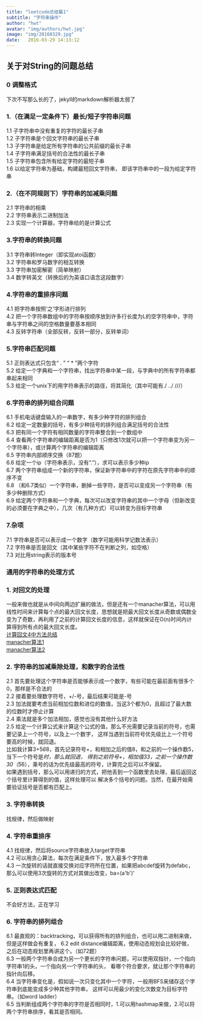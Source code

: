 ```yaml
---
title: "leetcode总结篇1"
subtitle: "字符串操作"
author: "hwt"
avatar: "img/authors/hwt.jpg"
image: "img/20160329.jpg"
date:   2016-03-29 14:13:12
---
```


## 关于对String的问题总结  
### 0 调整格式  
  下次不写那么长的了，jekyll的markdown解析器太弱了  

### 1.（在满足一定条件下）最长/短子字符串问题  
  1.1 子字符串中没有重复的字符的最长子串  
  1.2 子字符串是个回文字符串的最长子串  
  1.3 子字符串是给定所有字符串的公共前缀的最长子串  
  1.4 子字符串满足括号的合法性的最长子串  
  1.5 子字符串包含所有给定字符的最短子串  
  1.6 以给定字符串为基础，构建最短回文字符串，
  即该字符串中的一段为给定字符串  

### 2.（在不同规则下）字符串的加减乘问题  
  2.1 字符串的相乘  
  2.2 字符串表示二进制加法  
  2.3 实现一个计算器，字符串给的是计算公式  

### 3.字符串的转换问题  
  3.1 字符串转Integer（即实现atoi函数）  
  3.2 字符串和罗马数字的相互转换  
  3.3 字符串加密解密（简单映射）  
  3.4 数字转英文（转换后的为英语口语念这段数字）  

### 4.字符串的重排序问题  
  4.1 把字符串按照‘之’字形进行排列  
  4.2 把一个字符串数组中的字符串按顺序放到许多行长度为L的空字符串中，字符串与字符串之间的空格数量要基本相同  
  4.3 反转字符串（全部反转，反转一部分，反转单词）  

### 5.字符串匹配问题  
  5.1 正则表达式只包含“ . ” “ * ”两个字符  
  5.2 给定一个字典和一个字符串，找出字符串中某一段，与字典中的所有字符串都串起来相同  
  5.3 给定一个unix下的用字符串表示的路径，将其简化（其中可能有./ ../ ///）  

### 6.字符串的排列组合问题  
  6.1 手机电话键盘输入的一串数字，有多少种字符的排列组合  
  6.2 给定一定数量的括号，有多少种括号的排列组合满足括号的合法性  
  6.3 把有同一个字符有相同数量的字符串整合到一个数组中  
  6.4 查看两个字符串的编辑距离是否为1（只修改1次就可以把一个字符串变为另一个字符串），或计算两个字符串的编辑距离  
  6.5 字符串内部顺序交换（87题）   
  6.6 给定一个ip（字符串表示，没有“.”），求可以表示多少种ip  
  6.7 两个字符串组成一个新的字符串，保证新字符串中的字符在原先字符串中的顺序不变  
  6.8 （和6.7类似）一个字符串，删掉一些字符，是否可以变成另一个字符串（有多少种删除方式）  
  6.9 给定两个字符串和一个字典，每次可以改变字符串的其中一个字母（但新改变的必须要在字典之中），几次（有几种方式）可以转变为目标字符串  

### 7.杂项  
  7.1 字符串是否可以表示成一个数字（数字可能用科学记数法表示）  
  7.2 字符串是否是回文（其中某些字符不在判断之列，如空格）  
  7.3 对比用string表示的版本号  


###  通用的字符串的处理方式    
  
### 1. 对回文的处理  
一般来做也就是从中间向两边扩展的做法，但是还有一个manacher算法，可以用线性时间来计算每个点的最大回文长度，思想就是把最大回文长度从奇数或偶数全变为了奇数，再利用了之前的计算回文长度的信息，这样就保证在O(n)时间内计算得到所有点的最大回文长度。  
[计算回文4中方法总结](http://blog.csdn.net/xn4545945/article/details/38795531)  
[manacher算法1](http://www.geeksforgeeks.org/manachers-algorithm-linear-time-longest-palindromic-substring-part-1/)  
[manacher算法2](http://www.geeksforgeeks.org/longest-palindromic-substring-set-2/)  

### 2. 字符串的加减乘除处理，和数字的合法性  
  2.1 首先要处理这个字符串是否能够表示成一个数字，有些可能在最前面有很多个0，那样是不合法的  
  2.2 接着要处理数字符号，+/-号，最后结果可能是-号  
  2.3 加法就要考虑当前相加位数和进位的数值，当这3个都为0，且超过了最大数的位数时才停止计算  
  2.4 乘法就是多个加法相加，感觉也没有其他什么好方法  
  2.5 给定一个计算公式来计算这个公式的值，那么不光需要记录当前的符号，也需要记录上一个符号，以及上一个数字，
  这样当遇到当前符号优先级比上一个符号要高的时候，就回退。  
  比如我计算3+5*6*8，首先记录符号+，和相加之后的值8，和之前的一个操作数5，当下一个符号是*时，那么就回退，
  得到之前符号+，相加值33，之前一个操作数30（5*6），乘号的话为优先级最高的符号，计算完之后可以不保留。  
  如果遇到括号，那么可以用递归的方式，把他丢到一个函数里去处理，最后返回这个括号里计算得到的值，这样处理可以
  解决多个括号的问题。当然，在最开始需要验证括号是否都有匹配上。  

### 3. 字符串转换  
找规律，然后做映射  

### 4. 字符串重排序  
  4.1 找规律，然后将source字符串放入target字符串  
  4.2 可以用贪心算法，每次在满足条件下，放入最多个字符串  
  4.3 一次旋转的话就直接交换对应字符所在位置，如果把abcdef旋转为defabc，那么可以使用3次旋转的方式对其做出改变，ba=(a'b')'  

### 5. 正则表达式匹配   
不会好方法，正在学习  

### 6. 字符串的排列组合  
  6.1 最直观的：backtracking，可以获得所有的排列组合，也可以用二进制来做，但是这样做会有重复，
  6.2 edit distance编辑距离，使用动态规划会比较好做，之后在动态规划里再讲这个。（如72题）  
  6.3 一般两个字符串合成为另一个更长的字符串问题，可以使用双指针，一个指向字符串1的头，一个指向另一个字符串的头，
  看哪个符合要求，就让那个字符串的指针向后移。  
  6.4 当字符串变化是，假如说一次只变化其中一个字符，一般用BFS来储存这个字符串到底能变成多少种其他字符串，
  这样可以用最少的变化次数变为目标字符串。（如word ladder）  
  6.5 当判断组成两个字符串的字符是否相同时，1.可以用hashmap来做，2.可以将两个字符串排序，看其是否相同。  
